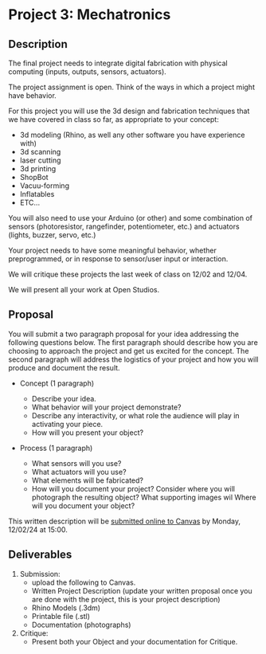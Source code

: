 # Project 3: Mechatronics
## Description

The final project needs to integrate digital fabrication with physical computing (inputs, outputs, sensors, actuators). 

The project assignment is open. Think of the ways in which a project might have behavior. 

For this project you will use the 3d design and fabrication techniques that we have covered in class so far, as appropriate to your concept:
- 3d modeling (Rhino, as well any other software you have experience with)
- 3d scanning
- laser cutting
- 3d printing
- ShopBot
- Vacuu-forming
- Inflatables
- ETC...

You will also need to use your Arduino (or other) and some combination of sensors (photoresistor, rangefinder, potentiometer, etc.) and actuators (lights, buzzer, servo, etc.)

Your project needs to have some meaningful behavior, whether preprogrammed, or in response to sensor/user input or interaction. 

We will critique these projects the last week of class on 12/02 and 12/04. 

We will present all your work at Open Studios.

## Proposal

You will submit a two paragraph proposal for your idea addressing the following questions below. The first paragraph should describe how you are choosing to approach the project and get us excited for the concept. The second paragraph will address the logistics of your project and how you will produce and document the result.

- Concept (1 paragraph)
  - Describe your idea. 
  - What behavior will your project demonstrate?
  - Describe any interactivity, or what role the audience will play in activating your piece.
  - How will you present your object?

- Process (1 paragraph)
  - What sensors will you use?
  - What actuators will you use? 
  - What elements will be fabricated?
  - How will you document your project? Consider where you will photograph the resulting object? What supporting images wil Where will you document your object?

This written description will be [submitted online to Canvas](https://canvas.unl.edu/courses/185978/assignments/1807042) by Monday, 12/02/24 at 15:00.

## Deliverables

1. Submission:  
   - upload the following to Canvas.
   - Written Project Description (update your written proposal once you are done with the project, this is your project description)
   - Rhino Models (.3dm)
   - Printable file (.stl) 
   - Documentation (photographs)
2. Critique: 
   - Present both your Object and your documentation for Critique.
